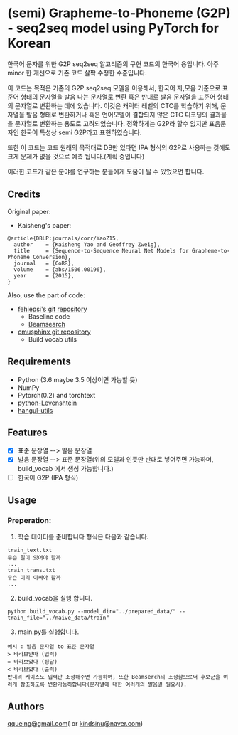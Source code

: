 # (semi) Grapheme-to-Phoneme (G2P) - seq2seq model using PyTorch for Korean
한국어 문자를 위한 G2P seq2seq 알고리즘의 구현 코드의 한국어 용입니다. 아주 minor 한 개선으로 기존 코드 살짝 수정한 수준입니다.

이 코드는 목적은 기존의 G2P seq2seq 모델을 이용해서,
한국어 자,모음 기준으로 표준어 형태의 문자열을 발음 나는 문자열로 변환 혹은 반대로 발음 문자열을 표준어 형태의 문자열로 변환하는 데에 있습니다. 
이것은 캐릭터 레벨의 CTC를 학습하기 위해, 문자열을 발음 형태로 변환하거나 혹은 언어모델이 결합되지 않은 CTC 디코딩의 결과물을 문자열로 변환하는 용도로 고려되었습니다.
정확하게는 G2P라 할수 없지만 표음문자인 한국어 특성상 semi G2P라고 표현하였습니다. 

또한 이 코드는 코드 원래의 목적대로 DB만 있다면 IPA 형식의 G2P로 사용하는 것에도 크게 문제가 없을 것으로 예측 됩니다.(계획 중입니다)

이러한 코드가 같은 분야를 연구하는 분들에게 도움이 될 수 있었으면 합니다.
  

## Credits
Original paper:
- Kaisheng's paper:
```
@article{DBLP:journals/corr/YaoZ15,
  author    = {Kaisheng Yao and Geoffrey Zweig},
  title     = {Sequence-to-Sequence Neural Net Models for Grapheme-to-Phoneme Conversion},
  journal   = {CoRR},
  volume    = {abs/1506.00196},
  year      = {2015},
}
```

Also, use the part of code:
- [fehiepsi's git repository](https://fehiepsi.github.io/blog/grapheme-to-phoneme/)
   - Baseline code
   - [Beamsearch](https://github.com/MaximumEntropy/Seq2Seq-PyTorch/)
- [cmusphinx git repository](https://github.com/cmusphinx/g2p-seq2seq)
   - Build vocab utils
   
## Requirements
- Python (3.6 maybe 3.5 이상이면 가능할 듯)
- NumPy
- Pytorch(0.2) and torchtext 
- [python-Levenshtein](https://github.com/ztane/python-Levenshtein/)
- [hangul-utils](https://github.com/kaniblu/hangul-utils/)

## Features
- [x] 표준 문장열 --> 발음 문장열
- [x] 발음 문장열 --> 표준 문장열(위의 모델과 인풋만 반대로 넣어주면 가능하며, build_vocab 에서 생성 가능합니다.)
- [ ] 한국어 G2P (IPA 형식)

## Usage
### Preperation:
1) 학습 데이터를 준비합니다 형식은 다음과 같습니다.
```
train_text.txt
무슨 일이 있어야 할까
...
train_trans.txt
무슨 이리 이써야 할까 
...
```
2) build_vocab을 실행 합니다.
```
python build_vocab.py --model_dir="../prepared_data/" --train_file="../naive_data/train"
```
3) main.py를 실행합니다.
```
예시 : 발음 문자열 to 표준 문자열 
> 바라보앋따 (입력)
= 바라보았다 (정답)
< 바라보았다 (출력)
반대의 케이스도 입력만 조정해주면 가능하며, 또한 Beamserch의 조정함으로써 후보군을 여러개 참조하도록 변환가능하합니다(문자열에 대한 여러개의 발음열 필요시).
```

## Authors
qqueing@gmail.com( or kindsinu@naver.com)


